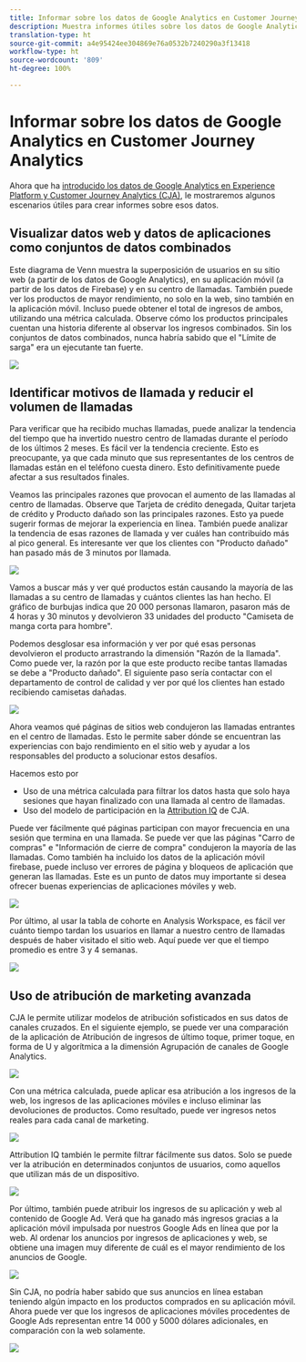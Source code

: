 ```yaml
---
title: Informar sobre los datos de Google Analytics en Customer Journey Analytics
description: Muestra informes útiles sobre los datos de Google Analytics en Customer Journey Analytics
translation-type: ht
source-git-commit: a4e95424ee304869e76a0532b7240290a3f13418
workflow-type: ht
source-wordcount: '809'
ht-degree: 100%

---
```



# Informar sobre los datos de Google Analytics en Customer Journey Analytics

Ahora que ha [introducido los datos de Google Analytics en Experience Platform y Customer Journey Analytics (CJA)](/help/use-cases/ga-to-cja.md), le mostraremos algunos escenarios útiles para crear informes sobre esos datos.

## Visualizar datos web y datos de aplicaciones como conjuntos de datos combinados

Este diagrama de Venn muestra la superposición de usuarios en su sitio web (a partir de los datos de Google Analytics), en su aplicación móvil (a partir de los datos de Firebase) y en su centro de llamadas. También puede ver los productos de mayor rendimiento, no solo en la web, sino también en la aplicación móvil. Incluso puede obtener el total de ingresos de ambos, utilizando una métrica calculada. Observe cómo los productos principales cuentan una historia diferente al observar los ingresos combinados. Sin los conjuntos de datos combinados, nunca habría sabido que el &quot;Límite de sarga&quot; era un ejecutante tan fuerte.

![](assets/combined-datasets.png)

## Identificar motivos de llamada y reducir el volumen de llamadas

Para verificar que ha recibido muchas llamadas, puede analizar la tendencia del tiempo que ha invertido nuestro centro de llamadas durante el período de los últimos 2 meses. Es fácil ver la tendencia creciente. Esto es preocupante, ya que cada minuto que sus representantes de los centros de llamadas están en el teléfono cuesta dinero. Esto definitivamente puede afectar a sus resultados finales.

Veamos las principales razones que provocan el aumento de las llamadas al centro de llamadas. Observe que Tarjeta de crédito denegada, Quitar tarjeta de crédito y Producto dañado son las principales razones. Esto ya puede sugerir formas de mejorar la experiencia en línea. También puede analizar la tendencia de esas razones de llamada y ver cuáles han contribuido más al pico general. Es interesante ver que los clientes con &quot;Producto dañado&quot; han pasado más de 3 minutos por llamada.

![](assets/call-volume.png)

Vamos a buscar más y ver qué productos están causando la mayoría de las llamadas a su centro de llamadas y cuántos clientes las han hecho. El gráfico de burbujas indica que 20 000 personas llamaron, pasaron más de 4 horas y 30 minutos y devolvieron 33 unidades del producto &quot;Camiseta de manga corta para hombre&quot;.

Podemos desglosar esa información y ver por qué esas personas devolvieron el producto arrastrando la dimensión &quot;Razón de la llamada&quot;. Como puede ver, la razón por la que este producto recibe tantas llamadas se debe a &quot;Producto dañado&quot;. El siguiente paso sería contactar con el departamento de control de calidad y ver por qué los clientes han estado recibiendo camisetas dañadas.

![](assets/call-reason.png)

Ahora veamos qué páginas de sitios web condujeron las llamadas entrantes en el centro de llamadas. Esto le permite saber dónde se encuentran las experiencias con bajo rendimiento en el sitio web y ayudar a los responsables del producto a solucionar estos desafíos.

Hacemos esto por

* Uso de una métrica calculada para filtrar los datos hasta que solo haya sesiones que hayan finalizado con una llamada al centro de llamadas.
* Uso del modelo de participación en la [Attribution IQ](https://experienceleague.adobe.com/docs/analytics-platform/using/cja-workspace/attribution/models.html?lang=es#cja-workspace) de CJA.

Puede ver fácilmente qué páginas participan con mayor frecuencia en una sesión que termina en una llamada. Se puede ver que las páginas &quot;Carro de compras&quot; e &quot;Información de cierre de compra&quot; condujeron la mayoría de las llamadas. Como también ha incluido los datos de la aplicación móvil firebase, puede incluso ver errores de página y bloqueos de aplicación que generan las llamadas. Este es un punto de datos muy importante si desea ofrecer buenas experiencias de aplicaciones móviles y web.

![](assets/contributing-pages.png)

Por último, al usar la tabla de cohorte en Analysis Workspace, es fácil ver cuánto tiempo tardan los usuarios en llamar a nuestro centro de llamadas después de haber visitado el sitio web. Aquí puede ver que el tiempo promedio es entre 3 y 4 semanas.

![](assets/cohort.png)

## Uso de atribución de marketing avanzada

CJA le permite utilizar modelos de atribución sofisticados en sus datos de canales cruzados. En el siguiente ejemplo, se puede ver una comparación de la aplicación de Atribución de ingresos de último toque, primer toque, en forma de U y algorítmica a la dimensión Agrupación de canales de Google Analytics.

![](assets/mktg-attribution.png)

Con una métrica calculada, puede aplicar esa atribución a los ingresos de la web, los ingresos de las aplicaciones móviles e incluso eliminar las devoluciones de productos. Como resultado, puede ver ingresos netos reales para cada canal de marketing.

![](assets/calc-metric.png)

Attribution IQ también le permite filtrar fácilmente sus datos. Solo se puede ver la atribución en determinados conjuntos de usuarios, como aquellos que utilizan más de un dispositivo.

![](assets/filter.png)

Por último, también puede atribuir los ingresos de su aplicación y web al contenido de Google Ad. Verá que ha ganado más ingresos gracias a la aplicación móvil impulsada por nuestros Google Ads en línea que por la web. Al ordenar los anuncios por ingresos de aplicaciones y web, se obtiene una imagen muy diferente de cuál es el mayor rendimiento de los anuncios de Google.

![](assets/google-ad.png)

Sin CJA, no podría haber sabido que sus anuncios en línea estaban teniendo algún impacto en los productos comprados en su aplicación móvil. Ahora puede ver que los ingresos de aplicaciones móviles procedentes de Google Ads representan entre 14 000 y 5000 dólares adicionales, en comparación con la web solamente.

![](assets/google-ad2.png)